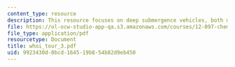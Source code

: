 ```yaml
---
content_type: resource
description: This resource focuses on deep submergence vehicles, both manned and un-manned.
file: https://ol-ocw-studio-app-qa.s3.amazonaws.com/courses/12-097-chemical-investigations-of-boston-harbor-january-iap-2006/9923430d0bcd164519b854b82d9eb450_whoi_tour_3.pdf
file_type: application/pdf
resourcetype: Document
title: whoi_tour_3.pdf
uid: 9923430d-0bcd-1645-19b8-54b82d9eb450
---
```

